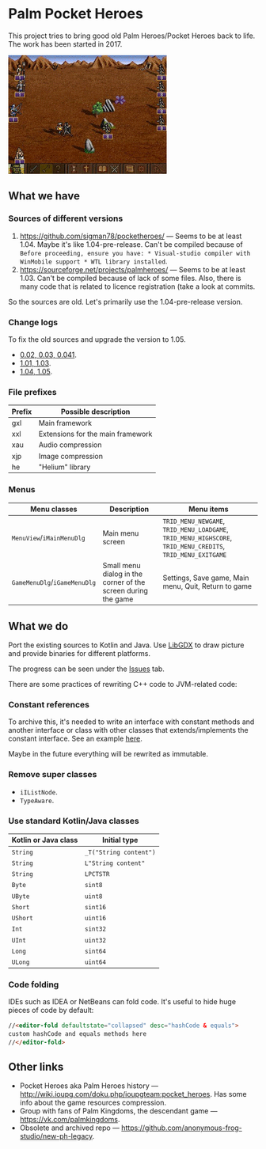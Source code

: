 # Palm Pocket Heroes
This project tries to bring good old Palm Heroes/Pocket Heroes back to life. The work has been started in 2017.

![Screenshots image](pictures/good-old-gif.gif)

## What we have
### Sources of different versions
1. <https://github.com/sigman78/pocketheroes/> &mdash; Seems to be at least 1.04. Maybe it's like 1.04-pre-release. Can't be compiled because of `Before proceeding, ensure you have: * Visual-studio compiler with WinMobile support * WTL library installed`.
1. <https://sourceforge.net/projects/palmheroes/> &mdash; Seems to be at least 1.03. Can't be compiled because of lack of some files. Also, there is many code that is related to licence registration (take a look at commits.

So the sources are old. Let's primarily use the 1.04-pre-release version.

### Change logs
To fix the old sources and upgrade the version to 1.05.
 
* [0.02, 0.03, 0.041](http://hpc.ru/soft/software.phtml?id=9712).
* [1.01, 1.03](http://hpc.ru/soft/software.phtml?id=18685).
* [1.04, 1.05](https://4pda.ru/forum/index.php?showtopic=104972).

### File prefixes
Prefix|Possible description
---|---
gxl|Main framework
xxl|Extensions for the main framework
xau|Audio compression
xjp|Image compression
he|"Helium" library

### Menus
Menu classes|Description|Menu items
---|---|---
`MenuView`/`iMainMenuDlg`|Main menu screen|`TRID_MENU_NEWGAME`, `TRID_MENU_LOADGAME`, `TRID_MENU_HIGHSCORE`, `TRID_MENU_CREDITS`, `TRID_MENU_EXITGAME`
`GameMenuDlg`/`iGameMenuDlg`|Small menu dialog in the corner of the screen during the game|Settings, Save game, Main menu, Quit, Return to game

## What we do
Port the existing sources to Kotlin and Java. Use [LibGDX](https://github.com/libgdx/libgdx) to draw picture and provide binaries for different platforms.

The progress can be seen under the [Issues](https://github.com/anonymous-frog-studio/pph/issues) tab.

There are some practices of rewriting C++ code to JVM-related code:

### Constant references
To archive this, it's needed to write an interface with constant methods and another interface or class with other classes that extends/implements the constant interface. See an example [here](https://github.com/anonymous-frog-studio/pph/blob/master/core/src/main/kotlin/com/github/servb/pph/gxlib/gxlmetrics/Point.kt).

Maybe in the future everything will be rewrited as immutable.

### Remove super classes
* `iIListNode`.
* `TypeAware`.

### Use standard Kotlin/Java classes
Kotlin or Java class|Initial type
---|---
`String`|`_T("String content")`
`String`|`L"String content"`
`String`|`LPCTSTR`
`Byte`|`sint8`
`UByte`|`uint8`
`Short`|`sint16`
`UShort`|`uint16`
`Int`|`sint32`
`UInt`|`uint32`
`Long`|`sint64`
`ULong`|`uint64`

### Code folding
IDEs such as IDEA or NetBeans can fold code. It's useful to hide huge pieces of code by default:
```html
//<editor-fold defaultstate="collapsed" desc="hashCode & equals">
custom hashCode and equals methods here
//</editor-fold>
``` 

## Other links
* Pocket Heroes aka Palm Heroes history &mdash; <http://wiki.ioupg.com/doku.php/ioupgteam:pocket_heroes>. Has some info about the game resources compression.
* Group with fans of Palm Kingdoms, the descendant game &mdash; <https://vk.com/palmkingdoms>.
* Obsolete and archived repo &mdash; <https://github.com/anonymous-frog-studio/new-ph-legacy>.
